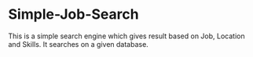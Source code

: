 # Simple-Job-Search
This is a simple search engine which gives result based on Job, Location and Skills. It searches on a given database.
